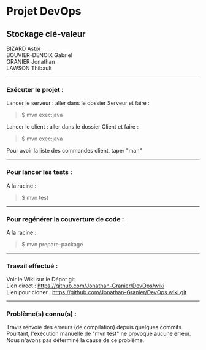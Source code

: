 Projet DevOps
=============

## Stockage clé-valeur

BIZARD Astor  
BOUVIER-DENOIX Gabriel  
GRANIER Jonathan  
LAWSON Thibault  


---------------------------  
### Exécuter le projet :

Lancer le serveur : aller dans le dossier Serveur et faire :  
> $ mvn exec:java  

Lancer le client  : aller dans le dossier Client et faire :  
> $ mvn exec:java  

Pour avoir la liste des commandes client, taper "man"


---------------------------  
### Pour lancer les tests :

A la racine :
> $ mvn test  



---------------------------  
### Pour regénérer la couverture de code :

A la racine :
> $ mvn prepare-package  


---------------------------  
### Travail effectué :

Voir le Wiki sur le Dépot git  
Lien direct : https://github.com/Jonathan-Granier/DevOps/wiki  
Lien pour cloner : https://github.com/Jonathan-Granier/DevOps.wiki.git  


---------------------------  
### Problème(s) connu(s) :

Travis renvoie des erreurs (de compilation) depuis quelques commits.
Pourtant, l'exécution manuelle de "mvn test" ne provoque aucune erreur.
Nous n'avons pas déterminé la cause de ce problème.

